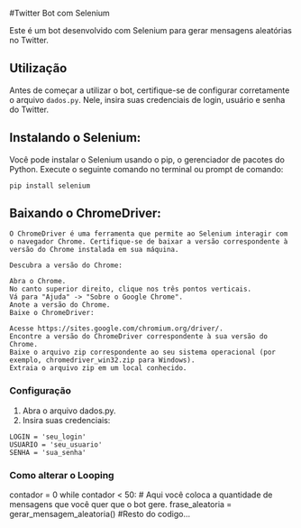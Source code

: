 #Twitter Bot com Selenium

Este é um bot desenvolvido com Selenium para gerar mensagens aleatórias no Twitter.

## Utilização

Antes de começar a utilizar o bot, certifique-se de configurar corretamente o arquivo `dados.py`. Nele, insira suas credenciais de login, usuário e senha do Twitter.

## Instalando o Selenium:

Você pode instalar o Selenium usando o pip, o gerenciador de pacotes do Python. Execute o seguinte comando no terminal ou prompt de comando:

```pip install selenium```

## Baixando o ChromeDriver:
```
O ChromeDriver é uma ferramenta que permite ao Selenium interagir com o navegador Chrome. Certifique-se de baixar a versão correspondente à versão do Chrome instalada em sua máquina.

Descubra a versão do Chrome:

Abra o Chrome.
No canto superior direito, clique nos três pontos verticais.
Vá para "Ajuda" -> "Sobre o Google Chrome".
Anote a versão do Chrome.
Baixe o ChromeDriver:

Acesse https://sites.google.com/chromium.org/driver/.
Encontre a versão do ChromeDriver correspondente à sua versão do Chrome.
Baixe o arquivo zip correspondente ao seu sistema operacional (por exemplo, chromedriver_win32.zip para Windows).
Extraia o arquivo zip em um local conhecido.
```






### Configuração

1. Abra o arquivo dados.py.
2. Insira suas credenciais:


```
LOGIN = 'seu_login'
USUARIO = 'seu_usuario'
SENHA = 'sua_senha'
```




### Como alterar o Looping

contador = 0
while contador < 50: # Aqui você coloca a quantidade de mensagens que você quer que o bot gere.
    frase_aleatoria = gerar_mensagem_aleatoria()
    #Resto do codigo...
